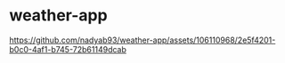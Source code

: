 # weather-app

https://github.com/nadyab93/weather-app/assets/106110968/2e5f4201-b0c0-4af1-b745-72b61149dcab

